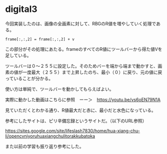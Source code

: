 # digital3

今回実装したのは、画像の全画素に対して、RBGのR値を増やしていく処理である。

    frame[:,:,2] = frame[:,:,2] + v
    
この部分がその処理にあたる。frameのすべてのR値にツールバーから得た値Vを足している。

ツールバーは０～２５５に設定した。そのためバーを端から端まで動かすと、画素の値が一度最大（２５５）まで上昇したのち、最小（０）に戻り、元の値に戻っていることが分かる。

使い方は単純で、ツールバーを動かしてもらえばよい。

実際に動かした動画はこちらに参照　ーー＞　https://youtu.be/vs6oEN79N1A

見ていただくとわかる通り、R値最大だと赤に、最小だと水色になっている。

参考にしたサイトは、ピリ辛備忘録というサイトだ。（以下のURL参照）

https://sites.google.com/site/lifeslash7830/home/hua-xiang-chu-li/opencvniyoruhuaxiangchulitorakkubatoka

また以前の学習も振り返り参考にした。
